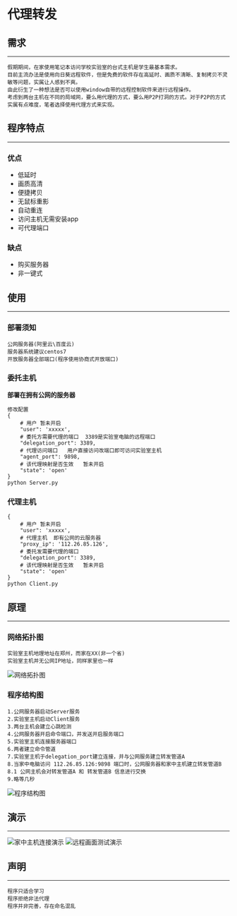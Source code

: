 # 代理转发
 
## 需求
----------------------------------
```
假期期间，在家使用笔记本访问学校实验室的台式主机是学生最基本需求。
目前主流办法是使用向日葵远程软件，但是免费的软件存在高延时、画质不清晰、复制拷贝不灵敏等问题，实属让人感到不爽。
由此衍生了一种想法是否可以使用window自带的远程控制软件来进行远程操作。
考虑到两台主机在不同的局域网，要么用代理的方式，要么用P2P打洞的方式。对于P2P的方式实属有点难度，笔者选择使用代理方式来实现。
```

## 程序特点
----------------------------------
### 优点
* 低延时
* 画质高清
* 便捷拷贝
* 无鼠标重影
* 自动重连
* 访问主机无需安装app
* 可代理端口

### 缺点
* 购买服务器
* 非一键式

## 使用
----------------------------------
### 部署须知
```
公网服务器(阿里云\百度云)
服务器系统建议centos7
开放服务器全部端口(程序使用协商式开放端口)
```
### 委托主机
**部署在拥有公网的服务器**
```
修改配置
{
    # 用户 暂未开启  
    "user": 'xxxxx',
    # 委托方需要代理的端口  3389是实验室电脑的远程端口     
    "delegation_port": 3389,
    # 代理访问端口   用户直接访问改端口即可访问实验室主机
    "agent_port": 9898,
    # 该代理映射是否生效   暂未开启
    "state": 'open'
}
python Server.py
```
### 代理主机
```
{
    # 用户 暂未开启  
    "user": 'xxxxx',
    # 代理主机  即有公网的云服务器
    "proxy_ip": '112.26.85.126',
    # 委托发需要代理的端口
    "delegation_port": 3389,
    # 该代理映射是否生效   暂未开启
    "state": 'open'
}
python Client.py
```
## 原理
----------------------------------
### 网络拓扑图
```
实验室主机地理地址在郑州，而家在XX(非一个省)
实验室主机并无公网IP地址，同样家里也一样
```
![网络拓扑图](img/1.png)
### 程序结构图
```
1.公网服务器启动Server服务
2.实验室主机启动Client服务
3.两台主机会建立心跳检测
4.公网服务器开启命令端口，并发送开启服务端口
5.实验室主机连接服务器端口
6.两者建立命令管道
7.实验室主机于delegation_port建立连接，并与公网服务建立转发管道A
8.当家中电脑访问 112.26.85.126:9898 端口时，公网服务器和家中主机建立转发管道B
8.1 公网主机会对转发管道A 和 转发管道B 信息进行交换
9.略等几秒
```
![程序结构图](img/2.png)

## 演示
----------------------------------
![家中主机连接演示](img/3.png)
![远程画面测试演示](img/4.png)

## 声明
----------------------------------
```
程序只适合学习
程序拒绝非法代理
程序并非完善，存在命名混乱
```
